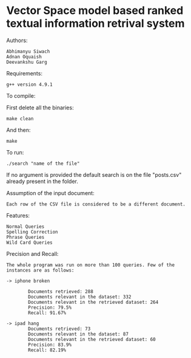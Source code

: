 # Vector Space model based ranked textual information retrival system


Authors:

	Abhimanyu Siwach
	Adnan Oquaish
	Deevankshu Garg


Requirements:

	g++ version 4.9.1


To compile:

First delete all the binaries:

	make clean

And then:

	make


To run:

	./search "name of the file"	

If no argument is provided the default search is on the file "posts.csv" already present in the folder. 


Assumption of the input document:

	Each row of the CSV file is considered to be a different document.
	
Features:

	Normal Queries
	Spelling Correction
	Phrase Queries
	Wild Card Queries


Precision and Recall:

	The whole program was run on more than 100 queries. Few of the instances are as follows:
	
	-> iphone broken

			Documents retrieved: 288
			Documents relevant in the dataset: 332
			Documents relevant in the retrieved dataset: 264 
			Precision: 79.5%
			Recall: 91.67%

	-> ipad hang
			Documents retrieved: 73
			Documents relevant in the dataset: 87
			Documents relevant in the retrieved dataset: 60 
			Precision: 83.9%
			Recall: 82.19%
